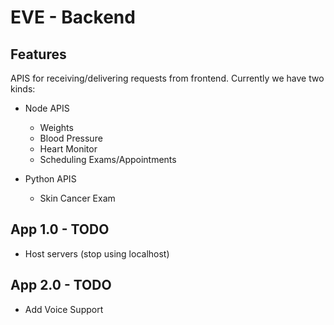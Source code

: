 # EVE - Backend 

## Features
APIS for receiving/delivering requests from frontend. Currently we have two kinds:

* Node APIS
  - Weights
  - Blood Pressure
  - Heart Monitor
  - Scheduling Exams/Appointments

* Python APIS
  - Skin Cancer Exam


## App 1.0 - TODO
* Host servers (stop using localhost)  


## App 2.0 - TODO
* Add Voice Support